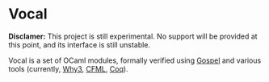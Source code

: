# Vocal

**Disclamer:** This project is still experimental. No support will be provided
at this point, and its interface is still unstable.

Vocal is a set of OCaml modules, formally verified using
[Gospel](https://github.com/ocaml-gospel/gospel) and various tools
(currently, [Why3](https://why3.lri.fr),
[CFML](https://www.chargueraud.org/softs/cfml/),
[Coq](https://coq.inria.fr/)).
